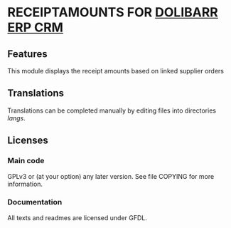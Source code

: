 # RECEIPTAMOUNTS FOR [DOLIBARR ERP CRM](https://www.dolibarr.org)

## Features

This module displays the receipt amounts based on linked supplier orders
<!--
This module has been developed by <a href="http://www.atm-consulting.fr" target="_blank">ATM Consulting</a><br>You can find the documentation on our <a href="http://wiki.atm-consulting.fr/index.php/Accueil" target="_blank">wiki</a><br><br>For any question or feedback, contact us on <a href="mailto:support@atm-consulting.fr">support@atm-consulting.fr</a><br><br>For any commercial question, contact us on <a href="mailto:contact@atm-consulting.fr">contact@atm-consulting.fr</a> or at +33 9 77 19 50 70<br><br>Find our other modules on <a href="http://www.dolistore.com/search.php?orderby=position&orderway=desc&search_query=atm&submit_search=Rechercher" target="_blank">Dolistore</a>

![Screenshot receiptamounts](img/screenshot_receiptamounts.png?raw=true "ReceiptAmounts"){imgmd}

Other external modules are available on [Dolistore.com](https://www.dolistore.com).
-->

## Translations

Translations can be completed manually by editing files into directories *langs*.

<!--
This module contains also a sample configuration for Transifex, under the hidden directory [.tx](.tx), so it is possible to manage translation using this service.

For more informations, see the [translator's documentation](https://wiki.dolibarr.org/index.php/Translator_documentation).

There is a [Transifex project](https://transifex.com/projects/p/dolibarr-module-template) for this module.
-->

<!--

## Installation

### From the ZIP file and GUI interface

- If you get the module in a zip file (like when downloading it from the market place [Dolistore](https://www.dolistore.com)), go into
menu ```Home - Setup - Modules - Deploy external module``` and upload the zip file.

Note: If this screen tell you there is no custom directory, check your setup is correct:

- In your Dolibarr installation directory, edit the ```htdocs/conf/conf.php``` file and check that following lines are not commented:

    ```php
    //$dolibarr_main_url_root_alt ...
    //$dolibarr_main_document_root_alt ...
    ```

- Uncomment them if necessary (delete the leading ```//```) and assign a sensible value according to your Dolibarr installation

    For example :

    - UNIX:
        ```php
        $dolibarr_main_url_root_alt = '/custom';
        $dolibarr_main_document_root_alt = '/var/www/Dolibarr/htdocs/custom';
        ```

    - Windows:
        ```php
        $dolibarr_main_url_root_alt = '/custom';
        $dolibarr_main_document_root_alt = 'C:/My Web Sites/Dolibarr/htdocs/custom';
        ```

### From a GIT repository

- Clone the repository in ```$dolibarr_main_document_root_alt/receiptamounts```

```sh
cd ....../custom
git clone git@github.com:gitlogin/receiptamounts.git receiptamounts
```

### <a name="final_steps"></a>Final steps

From your browser:

  - Log into Dolibarr as a super-administrator
  - Go to "Setup" -> "Modules"
  - You should now be able to find and enable the module

-->

## Licenses

### Main code

GPLv3 or (at your option) any later version. See file COPYING for more information.

### Documentation

All texts and readmes are licensed under GFDL.

